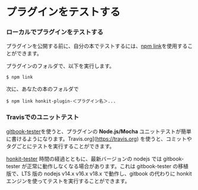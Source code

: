 # プラグインをテストする

### ローカルでプラグインをテストする

プラグインを公開する前に、自分の本でテストするには、[npm link](https://docs.npmjs.com/cli/link)を使用することができます。

プラグインのフォルダで、以下を実行します。

```
$ npm link
```

次に、あなたの本のフォルダで

```
$ npm link honkit-plugin-＜プラグイン名＞...
```

### Travisでのユニットテスト

[gitbook-tester](https://github.com/todvora/gitbook-tester)を使うと、プラグインの **Node.js/Mocha** ユニットテストが簡単に書けるようになります。Travis.org](https://travis.org) を使うと、コミットやタグごとにテストを実行することができます。

[honkit-tester](https://github.com/vowstar/honkit-tester) 時間の経過とともに、最新バージョンの nodejs では gitbook-tester が正常に動作しなくなる場合があります。これは gitbook-tester の移植版で、LTS 版の nodejs v14.x v16.x v18.x で動作し、gitbook の代わりに honkit エンジンを使ってテストを実行することができます。
